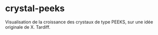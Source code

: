 # crystal-peeks
Visualisation de la croissance des crystaux de type PEEKS, sur une idée originale de X. Tardiff. 
